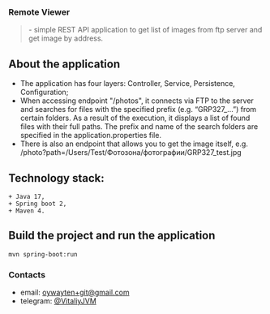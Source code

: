 ### Remote Viewer
> \- simple REST API application to get list of images from ftp server and get image by address.

## About the application
+ The application has four layers: Controller, Service, Persistence, Configuration;
+ When accessing endpoint "/photos", it connects via FTP to the server and searches for files with the specified prefix (e.g. “GRP327_…”) from certain folders. As a result of the execution, it displays a list of found files with their full paths. The prefix and name of the search folders are specified in the application.properties file.
+ There is also an endpoint that allows you to get the image itself, e.g. /photo?path=/Users/Test/Фотозона/фотографии/GRP327_test.jpg

## Technology stack:
```text
+ Java 17,
+ Spring boot 2,
+ Maven 4.
```
## Build the project and run the application
```shell
mvn spring-boot:run
   ```

### Contacts
+ email: [oywayten+git@gmail.com](mailto:oywayten+git@gmail.com)
+ telegram: [@VitaliyJVM](https://t.me/VitaliyJVM/ "go to t.me/VitaliyJVM")